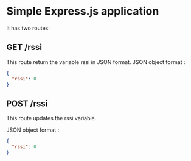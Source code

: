 # Simple Express.js application
It has two routes:
## GET /rssi
This route return the variable rssi in JSON format.
JSON object format : 
```json
{
  "rssi": 0
}
```
## POST /rssi
This route updates the rssi variable.

JSON object format : 
```json
{
  "rssi": 0
}
```

